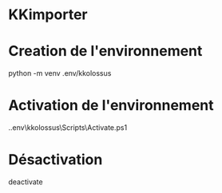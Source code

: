 # KKimporter

# Creation de l'environnement
python -m venv .env/kkolossus

# Activation de l'environnement
.\.env\kkolossus\Scripts\Activate.ps1

# Désactivation
deactivate

